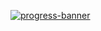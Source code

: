 [![progress-banner](https://backend.codecrafters.io/progress/redis/4a09937d-3644-463b-811b-5fc0b4fade1d)](https://app.codecrafters.io/users/codecrafters-bot?r=2qF)